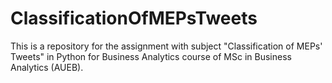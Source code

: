 # ClassificationOfMEPsTweets
This is a repository for the assignment with subject "Classification of MEPs' Tweets" in Python for Business Analytics course of MSc in Business Analytics (AUEB).
